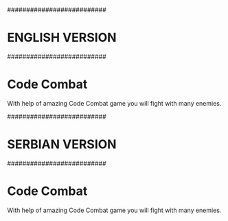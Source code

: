 ##########################
#     ENGLISH VERSION    #
##########################


# Code Combat

With help of amazing Code Combat game you will fight with many enemies.




##########################
#     SERBIAN VERSION    #
##########################

# Code Combat

With help of amazing Code Combat game you will fight with many enemies.
